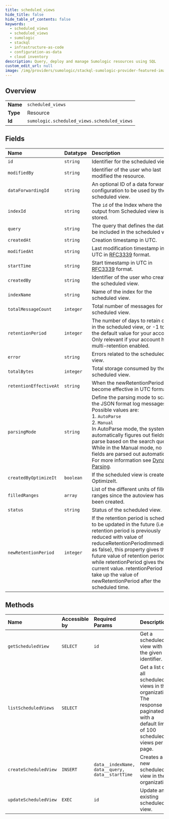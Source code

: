 ```yaml
---
title: scheduled_views
hide_title: false
hide_table_of_contents: false
keywords:
  - scheduled_views
  - scheduled_views
  - sumologic    
  - stackql
  - infrastructure-as-code
  - configuration-as-data
  - cloud inventory
description: Query, deploy and manage Sumologic resources using SQL
custom_edit_url: null
image: /img/providers/sumologic/stackql-sumologic-provider-featured-image.png
---
```

  
    

## Overview
<table><tbody>
<tr><td><b>Name</b></td><td><code>scheduled_views</code></td></tr>
<tr><td><b>Type</b></td><td>Resource</td></tr>
<tr><td><b>Id</b></td><td><code>sumologic.scheduled_views.scheduled_views</code></td></tr>
</tbody></table>

## Fields
| Name | Datatype | Description |
|:-----|:---------|:------------|
| `id` | `string` | Identifier for the scheduled view. |
| `modifiedBy` | `string` | Identifier of the user who last modified the resource. |
| `dataForwardingId` | `string` | An optional ID of a data forwarding configuration to be used by the scheduled view. |
| `indexId` | `string` | The `id` of the Index where the output from Scheduled view is stored. |
| `query` | `string` | The query that defines the data to be included in the scheduled view. |
| `createdAt` | `string` | Creation timestamp in UTC. |
| `modifiedAt` | `string` | Last modification timestamp in UTC in [RFC3339](https://tools.ietf.org/html/rfc3339) format. |
| `startTime` | `string` | Start timestamp in UTC in [RFC3339](https://tools.ietf.org/html/rfc3339) format. |
| `createdBy` | `string` | Identifier of the user who created the scheduled view. |
| `indexName` | `string` | Name of the index for the scheduled view. |
| `totalMessageCount` | `integer` | Total number of messages for the scheduled view. |
| `retentionPeriod` | `integer` | The number of days to retain data in the scheduled view, or -1 to use the default value for your account. Only relevant if your account has multi-retention enabled. |
| `error` | `string` | Errors related to the scheduled view. |
| `totalBytes` | `integer` | Total storage consumed by the scheduled view. |
| `retentionEffectiveAt` | `string` | When the newRetentionPeriod will become effective in UTC format. |
| `parsingMode` | `string` | Define the parsing mode to scan the JSON format log messages. Possible values are:<br />  1. `AutoParse`<br />  2. `Manual`<br />In AutoParse mode, the system automatically figures out fields to parse based on the search query. While in the Manual mode, no fields are parsed out automatically. For more information see [Dynamic Parsing](https://help.sumologic.com/?cid=0011). |
| `createdByOptimizeIt` | `boolean` | If the scheduled view is created by OptimizeIt. |
| `filledRanges` | `array` | List of the different units of filled ranges since the autoview has been created. |
| `status` | `string` | Status of the scheduled view. |
| `newRetentionPeriod` | `integer` | If the retention period is scheduled to be updated in the future (i.e., if retention period is previously reduced with value of reduceRetentionPeriodImmediately as false), this property gives the future value of retention period while retentionPeriod gives the current value. retentionPeriod will take up the value of newRetentionPeriod after the scheduled time. |
## Methods
| Name | Accessible by | Required Params | Description |
|:-----|:--------------|:----------------|:------------|
| `getScheduledView` | `SELECT` | `id` | Get a scheduled view with the given identifier. |
| `listScheduledViews` | `SELECT` |  | Get a list of all scheduled views in the organization. The response is paginated with a default limit of 100 scheduled views per page. |
| `createScheduledView` | `INSERT` | `data__indexName, data__query, data__startTime` | Creates a new scheduled view in the organization. |
| `updateScheduledView` | `EXEC` | `id` | Update an existing scheduled view. |
